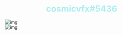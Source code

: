 <center>
  <h1 style="color: #adeeef">cosmicvfx#5436</h1>
  
  
  
</center


![img](https://github-readme-stats.vercel.app/api?username=cosmllc&show_icons=true&theme=radical)<br>
![img](https://github-readme-stats.vercel.app/api/top-langs/?username=cosmllc&theme=radical&layout=compact)
